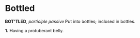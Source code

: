# Bottled

**BOT'TLED**, _participle passive_ Put into bottles; inclosed in bottles.

**1.** Having a protuberant belly.